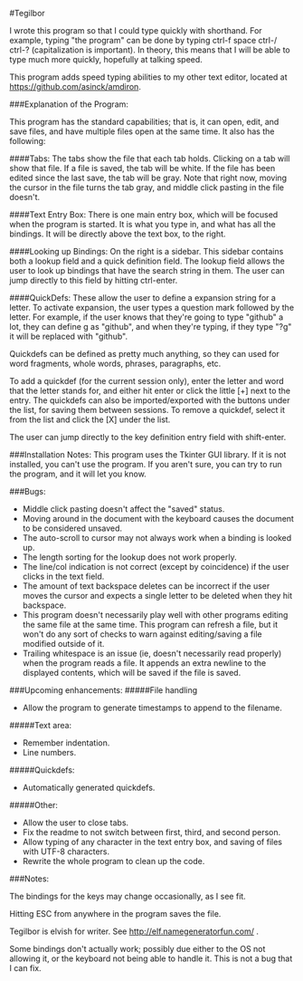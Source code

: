 #Tegilbor

I wrote this program so that I could type quickly with shorthand. For example, typing "the program" can be done by typing ctrl-f space ctrl-/ ctrl-? (capitalization is important). In theory, this means that I will be able to type much more quickly, hopefully at talking speed. 

This program adds speed typing abilities to my other text editor, located at https://github.com/asinck/amdiron. 

###Explanation of the Program:

This program has the standard capabilities; that is, it can open, edit, and save files, and have multiple files open at the same time. It also has the following:

####Tabs:
The tabs show the file that each tab holds. Clicking on a tab will show that file. If a file is saved, the tab will be white. If the file has been edited since the last save, the tab will be gray. Note that right now, moving the cursor in the file turns the tab gray, and middle click pasting in the file doesn't.

####Text Entry Box:
There is one main entry box, which will be focused when the program is started. It is what you type in, and what has all the bindings. It will be directly above the text box, to the right.

####Looking up Bindings:
On the right is a sidebar. This sidebar contains both a lookup field and a quick definition field. The lookup field allows the user to look up bindings that have the search string in them. The user can jump directly to this field by hitting ctrl-enter.

####QuickDefs:
These allow the user to define a expansion string for a letter. To activate expansion, the user types a question mark followed by the letter. For example, if the user knows that they're going to type "github" a lot, they can define g as "github", and when they're typing, if they type "?g" it will be replaced with "github".

Quickdefs can be defined as pretty much anything, so they can used for word fragments, whole words, phrases, paragraphs, etc.

To add a quickdef (for the current session only), enter the letter and word that the letter stands for, and either hit enter or click the little [+] next to the entry. The quickdefs can also be imported/exported with the buttons under the list, for saving them between sessions. To remove a quickdef, select it from the list and click the [X] under the list.

The user can jump directly to the key definition entry field with shift-enter.

###Installation Notes:
This program uses the Tkinter GUI library. If it is not installed, you can't use the program. If you aren't sure, you can try to run the program, and it will let you know. 

###Bugs:
* Middle click pasting doesn't affect the "saved" status.
* Moving around in the document with the keyboard causes the document to be considered unsaved.
* The auto-scroll to cursor may not always work when a binding is looked up.
* The length sorting for the lookup does not work properly.
* The line/col indication is not correct (except by coincidence) if the user clicks in the text field.
* The amount of text backspace deletes can be incorrect if the user moves the cursor and expects a single letter to be deleted when they hit backspace.
* This program doesn't necessarily play well with other programs editing the same file at the same time. This program can refresh a file, but it won't do any sort of checks to warn against editing/saving a file modified outside of it.
* Trailing whitespace is an issue (ie, doesn't necessarily read properly) when the program reads a file. It appends an extra newline to the displayed contents, which will be saved if the file is saved.

###Upcoming enhancements:
#####File handling 
* Allow the program to generate timestamps to append to the filename.

#####Text area:
* Remember indentation.
* Line numbers.

#####Quickdefs:
* Automatically generated quickdefs.

#####Other:
* Allow the user to close tabs.
* Fix the readme to not switch between first, third, and second person.
* Allow typing of any character in the text entry box, and saving of files with UTF-8 characters.
* Rewrite the whole program to clean up the code.

###Notes:

The bindings for the keys may change occasionally, as I see fit. 

Hitting ESC from anywhere in the program saves the file.

Tegilbor is elvish for writer. See http://elf.namegeneratorfun.com/ .

Some bindings don't actually work; possibly due either to the OS not allowing it, or the keyboard not being able to handle it. This is not a bug that I can fix.
